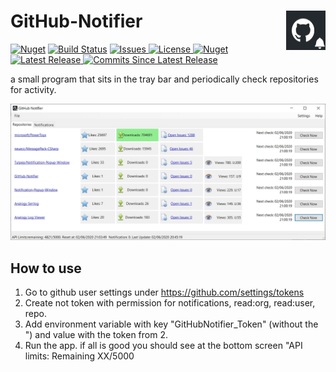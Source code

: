 <h1 align="left">GitHub-Notifier <img src="./Assets/GitHubNotifier.jpg" align="right" width="63px" height="63px"></h1> 


  [![Nuget](https://img.shields.io/nuget/dt/LiorBanai.GitHubNotifier)](https://www.nuget.org/packages/LiorBanai.GitHubNotifier/)  [![Build Status](https://liorbanai.visualstudio.com/GitHub-Notifier/_apis/build/status/LiorBanai.GitHub-Notifier?branchName=master)](https://liorbanai.visualstudio.com/GitHub-Notifier/_build/latest?definitionId=4&branchName=master)
<a href="https://github.com/LiorBanai/GitHub-Notifier/issues">
    <img src="https://img.shields.io/github/issues/LiorBanai/GitHub-Notifier"  alt="Issues"/>
</a>
<a href="https://github.com/LiorBanai/GitHub-Notifier/blob/master/LICENSE">
    <img src="https://img.shields.io/github/license/LiorBanai/GitHub-Notifier"  alt="License"/>
</a>
   [![Nuget](https://img.shields.io/nuget/v/LiorBanai.GitHubNotifier)](https://www.nuget.org/packages/LiorBanai.GitHubNotifier/)
<a href="https://github.com/LiorBanai/GitHub-Notifier/releases"> 
    <img src="https://img.shields.io/github/v/release/LiorBanai/GitHub-Notifier"  alt="Latest Release"/>
</a> 
 <a href="https://github.com/LiorBanai/GitHub-Notifier/compare/V1.0.1...master">
    <img src="https://img.shields.io/github/commits-since/LiorBanai/GitHub-Notifier/latest"  alt="Commits Since Latest Release"/>
</a>
                                                                                                                           

                                                                                                                               
a small program that sits in the tray bar and periodically check repositories for activity.

![Main screen](Assets/screenshot2.jpg)

## How to use

1. Go to github user settings under https://github.com/settings/tokens
2. Create not token with permission for notifications, read:org, read:user, repo.
3. Add environment variable with key "GitHubNotifier_Token"  (without the ") and value with the token from 2.
4. Run the app. if all is good you should see at the bottom screen "API limits: Remaining XX/5000
